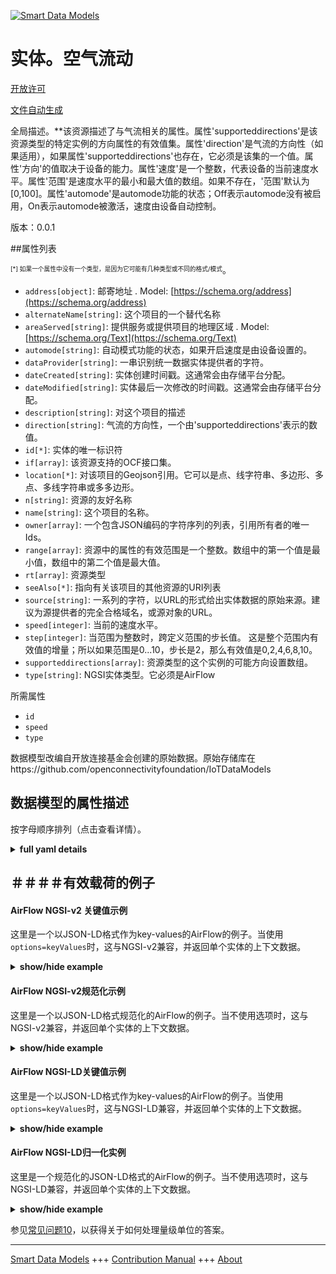 <!-- 10-Header -->  
[![Smart Data Models](https://smartdatamodels.org/wp-content/uploads/2022/01/SmartDataModels_logo.png "Logo")](https://smartdatamodels.org)  
实体。空气流动  
=======<!-- /10-Header -->  
<!-- 15-License -->  
[开放许可](https://github.com/smart-data-models//dataModel.OCF/blob/master/AirFlow/LICENSE.md)  
[文件自动生成](https://docs.google.com/presentation/d/e/2PACX-1vTs-Ng5dIAwkg91oTTUdt8ua7woBXhPnwavZ0FxgR8BsAI_Ek3C5q97Nd94HS8KhP-r_quD4H0fgyt3/pub?start=false&loop=false&delayms=3000#slide=id.gb715ace035_0_60)  
<!-- /15-License -->  
<!-- 20-Description -->  
全局描述。**该资源描述了与气流相关的属性。属性'supporteddirections'是该资源类型的特定实例的方向属性的有效值集。属性'direction'是气流的方向性（如果适用），如果属性'supporteddirections'也存在，它必须是该集的一个值。属性'方向'的值取决于设备的能力。属性'速度'是一个整数，代表设备的当前速度水平。属性'范围'是速度水平的最小和最大值的数组。如果不存在，'范围'默认为[0,100]。属性'automode'是automode功能的状态；Off表示automode没有被启用，On表示automode被激活，速度由设备自动控制。  
版本：0.0.1  
<!-- /20-Description -->  
<!-- 30-PropertiesList -->  

##属性列表  

<sup><sub>[*] 如果一个属性中没有一个类型，是因为它可能有几种类型或不同的格式/模式</sub></sup>。  
- `address[object]`: 邮寄地址  . Model: [https://schema.org/address](https://schema.org/address)- `alternateName[string]`: 这个项目的一个替代名称  - `areaServed[string]`: 提供服务或提供项目的地理区域  . Model: [https://schema.org/Text](https://schema.org/Text)- `automode[string]`: 自动模式功能的状态，如果开启速度是由设备设置的。  - `dataProvider[string]`: 一串识别统一数据实体提供者的字符。  - `dateCreated[string]`: 实体创建时间戳。这通常会由存储平台分配。  - `dateModified[string]`: 实体最后一次修改的时间戳。这通常会由存储平台分配。  - `description[string]`: 对这个项目的描述  - `direction[string]`: 气流的方向性，一个由'supporteddirections'表示的数值。  - `id[*]`: 实体的唯一标识符  - `if[array]`: 该资源支持的OCF接口集。  - `location[*]`: 对该项目的Geojson引用。它可以是点、线字符串、多边形、多点、多线字符串或多多边形。  - `n[string]`: 资源的友好名称  - `name[string]`: 这个项目的名称。  - `owner[array]`: 一个包含JSON编码的字符序列的列表，引用所有者的唯一Ids。  - `range[array]`: 资源中的属性的有效范围是一个整数。数组中的第一个值是最小值，数组中的第二个值是最大值。  - `rt[array]`: 资源类型  - `seeAlso[*]`: 指向有关该项目的其他资源的URI列表  - `source[string]`: 一系列的字符，以URL的形式给出实体数据的原始来源。建议为源提供者的完全合格域名，或源对象的URL。  - `speed[integer]`: 当前的速度水平。  - `step[integer]`: 当范围为整数时，跨定义范围的步长值。  这是整个范围内有效值的增量；所以如果范围是0...10，步长是2，那么有效值是0,2,4,6,8,10。  - `supporteddirections[array]`: 资源类型的这个实例的可能方向设置数组。  - `type[string]`: NGSI实体类型。它必须是AirFlow  <!-- /30-PropertiesList -->  
<!-- 35-RequiredProperties -->  
所需属性  
- `id`  - `speed`  - `type`  <!-- /35-RequiredProperties -->  
<!-- 40-RequiredProperties -->  
数据模型改编自开放连接基金会创建的原始数据。原始存储库在https://github.com/openconnectivityfoundation/IoTDataModels  
<!-- /40-RequiredProperties -->  
<!-- 50-DataModelHeader -->  
## 数据模型的属性描述  
按字母顺序排列（点击查看详情）。  
<!-- /50-DataModelHeader -->  
<!-- 60-ModelYaml -->  
<details><summary><strong>full yaml details</strong></summary>    
```yaml  
AirFlow:    
  description: 'This Resource describes Properties associated with air flow.The Property ''supporteddirections'' is the set of valid values for the direction property for a particular instance of this Resource Type.The Property ''direction'' is the directionality of the air flow if applicable, if Property ''supporteddirections'' is also present it must be a value from that set. The values of Property ''direction'' are dependent on the capabilities of the unit.The Property ''speed'' is an integer representing the current speed level for the unit.The Property ''range'' is an array of the min,max values for the speed level. If not present the ''range'' defaults to [0,100]. Property ''automode'' is the status of the automode feature; Off means automode is not enabled, On means automode is active and the speed is automatically controlled by the Device.'    
  properties:    
    address:    
      description: 'The mailing address'    
      properties:    
        addressCountry:    
          description: 'Property. The country. For example, Spain. Model:''https://schema.org/addressCountry'''    
          type: string    
        addressLocality:    
          description: 'Property. The locality in which the street address is, and which is in the region. Model:''https://schema.org/addressLocality'''    
          type: string    
        addressRegion:    
          description: 'Property. The region in which the locality is, and which is in the country. Model:''https://schema.org/addressRegion'''    
          type: string    
        postOfficeBoxNumber:    
          description: 'Property. The post office box number for PO box addresses. For example, 03578. Model:''https://schema.org/postOfficeBoxNumber'''    
          type: string    
        postalCode:    
          description: 'Property. The postal code. For example, 24004. Model:''https://schema.org/https://schema.org/postalCode'''    
          type: string    
        streetAddress:    
          description: 'Property. The street address. Model:''https://schema.org/streetAddress'''    
          type: string    
      type: object    
      x-ngsi:    
        model: https://schema.org/address    
        type: Property    
    alternateName:    
      description: 'An alternative name for this item'    
      type: string    
      x-ngsi:    
        type: Property    
    areaServed:    
      description: 'The geographic area where a service or offered item is provided'    
      type: string    
      x-ngsi:    
        model: https://schema.org/Text    
        type: Property    
    automode:    
      description: 'The status of the automode feature, if on speed is set by the Device.'    
      enum:    
        - On    
        - Off    
      type: string    
      x-ngsi:    
        type: Property    
    dataProvider:    
      description: 'A sequence of characters identifying the provider of the harmonised data entity.'    
      type: string    
      x-ngsi:    
        type: Property    
    dateCreated:    
      description: 'Entity creation timestamp. This will usually be allocated by the storage platform.'    
      format: date-time    
      type: string    
      x-ngsi:    
        type: Property    
    dateModified:    
      description: 'Timestamp of the last modification of the entity. This will usually be allocated by the storage platform.'    
      format: date-time    
      type: string    
      x-ngsi:    
        type: Property    
    description:    
      description: 'A description of this item'    
      type: string    
      x-ngsi:    
        type: Property    
    direction:    
      description: 'The directionality of the air flow, a value indicated by ''supporteddirections''.'    
      type: string    
      x-ngsi:    
        type: Property    
    id:    
      anyOf: &airflow_-_properties_-_owner_-_items_-_anyof    
        - description: 'Property. Identifier format of any NGSI entity'    
          maxLength: 256    
          minLength: 1    
          pattern: ^[\w\-\.\{\}\$\+\*\[\]`|~^@!,:\\]+$    
          type: string    
        - description: 'Property. Identifier format of any NGSI entity'    
          format: uri    
          type: string    
      description: 'Unique identifier of the entity'    
      x-ngsi:    
        type: Property    
    if:    
      description: 'The OCF Interface set supported by this Resource.'    
      items:    
        enum:    
          - oic.if.a    
          - oic.if.baseline    
        type: string    
      minItems: 2    
      readOnly: true    
      type: array    
      uniqueItems: true    
      x-ngsi:    
        type: Property    
    location:    
      description: 'Geojson reference to the item. It can be Point, LineString, Polygon, MultiPoint, MultiLineString or MultiPolygon'    
      oneOf:    
        - description: 'Geoproperty. Geojson reference to the item. Point'    
          properties:    
            bbox:    
              items:    
                type: number    
              minItems: 4    
              type: array    
            coordinates:    
              items:    
                type: number    
              minItems: 2    
              type: array    
            type:    
              enum:    
                - Point    
              type: string    
          required:    
            - type    
            - coordinates    
          title: 'GeoJSON Point'    
          type: object    
        - description: 'Geoproperty. Geojson reference to the item. LineString'    
          properties:    
            bbox:    
              items:    
                type: number    
              minItems: 4    
              type: array    
            coordinates:    
              items:    
                items:    
                  type: number    
                minItems: 2    
                type: array    
              minItems: 2    
              type: array    
            type:    
              enum:    
                - LineString    
              type: string    
          required:    
            - type    
            - coordinates    
          title: 'GeoJSON LineString'    
          type: object    
        - description: 'Geoproperty. Geojson reference to the item. Polygon'    
          properties:    
            bbox:    
              items:    
                type: number    
              minItems: 4    
              type: array    
            coordinates:    
              items:    
                items:    
                  items:    
                    type: number    
                  minItems: 2    
                  type: array    
                minItems: 4    
                type: array    
              type: array    
            type:    
              enum:    
                - Polygon    
              type: string    
          required:    
            - type    
            - coordinates    
          title: 'GeoJSON Polygon'    
          type: object    
        - description: 'Geoproperty. Geojson reference to the item. MultiPoint'    
          properties:    
            bbox:    
              items:    
                type: number    
              minItems: 4    
              type: array    
            coordinates:    
              items:    
                items:    
                  type: number    
                minItems: 2    
                type: array    
              type: array    
            type:    
              enum:    
                - MultiPoint    
              type: string    
          required:    
            - type    
            - coordinates    
          title: 'GeoJSON MultiPoint'    
          type: object    
        - description: 'Geoproperty. Geojson reference to the item. MultiLineString'    
          properties:    
            bbox:    
              items:    
                type: number    
              minItems: 4    
              type: array    
            coordinates:    
              items:    
                items:    
                  items:    
                    type: number    
                  minItems: 2    
                  type: array    
                minItems: 2    
                type: array    
              type: array    
            type:    
              enum:    
                - MultiLineString    
              type: string    
          required:    
            - type    
            - coordinates    
          title: 'GeoJSON MultiLineString'    
          type: object    
        - description: 'Geoproperty. Geojson reference to the item. MultiLineString'    
          properties:    
            bbox:    
              items:    
                type: number    
              minItems: 4    
              type: array    
            coordinates:    
              items:    
                items:    
                  items:    
                    items:    
                      type: number    
                    minItems: 2    
                    type: array    
                  minItems: 4    
                  type: array    
                type: array    
              type: array    
            type:    
              enum:    
                - MultiPolygon    
              type: string    
          required:    
            - type    
            - coordinates    
          title: 'GeoJSON MultiPolygon'    
          type: object    
      x-ngsi:    
        type: Geoproperty    
    n:    
      description: 'Friendly name of the Resource'    
      maxLength: 64    
      readOnly: true    
      type: string    
      x-ngsi:    
        type: Property    
    name:    
      description: 'The name of this item.'    
      type: string    
      x-ngsi:    
        type: Property    
    owner:    
      description: 'A List containing a JSON encoded sequence of characters referencing the unique Ids of the owner(s)'    
      items:    
        anyOf: *airflow_-_properties_-_owner_-_items_-_anyof    
        description: 'Property. Unique identifier of the entity'    
      type: array    
      x-ngsi:    
        type: Property    
    range:    
      description: 'The valid range for the Property in the Resource as an integer. The first value in the array is the minimum value, the second value in the array is the maximum value.'    
      items:    
        type: integer    
      maxItems: 2    
      minItems: 2    
      readOnly: true    
      type: array    
      x-ngsi:    
        type: Property    
    rt:    
      description: 'The Resource Type'    
      items:    
        enum:    
          - oic.r.airflow    
        maxLength: 64    
        type: string    
      minItems: 1    
      readOnly: true    
      type: array    
      uniqueItems: true    
      x-ngsi:    
        type: Property    
    seeAlso:    
      description: 'list of uri pointing to additional resources about the item'    
      oneOf:    
        - items:    
            format: uri    
            type: string    
          minItems: 1    
          type: array    
        - format: uri    
          type: string    
      x-ngsi:    
        type: Property    
    source:    
      description: 'A sequence of characters giving the original source of the entity data as a URL. Recommended to be the fully qualified domain name of the source provider, or the URL to the source object.'    
      type: string    
      x-ngsi:    
        type: Property    
    speed:    
      description: 'The current speed level.'    
      type: integer    
      x-ngsi:    
        type: Property    
    step:    
      description: 'Step value across the defined range when the range is an integer.  This is the increment for valid values across the range; so if range is 0..10 and step is 2 then valid values are 0,2,4,6,8,10.'    
      readOnly: true    
      type: integer    
      x-ngsi:    
        type: Property    
    supporteddirections:    
      description: 'The array of possible direction settings for this instance of the Resource Type.'    
      items:    
        type: string    
      minItems: 1    
      readOnly: true    
      type: array    
      uniqueItems: true    
      x-ngsi:    
        type: Property    
    type:    
      description: 'NGSI entity type. It has to be AirFlow'    
      enum:    
        - AirFlow    
      type: string    
      x-ngsi:    
        type: Property    
  required:    
    - speed    
    - id    
    - type    
  type: object    
  x-derived-from: https://raw.githubusercontent.com/openconnectivityfoundation/IoTDataModels/master/AirFlowResURI.swagger.json    
  x-disclaimer: 'Redistribution and use in source and binary forms, with or without modification, are permitted  provided that the license conditions are met. Copyleft (c) 2021 Contributors to Smart Data Models Program'    
  x-license-url: https://github.com/smart-data-models/dataModel.OCF/blob/master/AirFlow/LICENSE.md    
  x-model-schema: https://smart-data-models.github.io/dataModel.OCF/AirFlow/schema.json    
  x-model-tags: OCF    
  x-version: 0.0.1    
```  
</details>    
<!-- /60-ModelYaml -->  
<!-- 70-MiddleNotes -->  
<!-- /70-MiddleNotes -->  
<!-- 80-Examples -->  
## ＃＃＃＃有效载荷的例子  
#### AirFlow NGSI-v2 关键值示例  
这里是一个以JSON-LD格式作为key-values的AirFlow的例子。当使用`options=keyValues`时，这与NGSI-v2兼容，并返回单个实体的上下文数据。  
<details><summary><strong>show/hide example</strong></summary>    
```json  
{  
  "id": "urn:ngsi-ld:AirFlow:id:XSWU:58062726",  
  "dateCreated": "2010-02-14T21:51:25Z",  
  "dateModified": "2010-03-18T13:03:00Z",  
  "source": "Hospital be move baby reality. Education affect risk off. Per building film soon get whatever.",  
  "name": "Power fill agency stay water body know. Physical option foreign common imagine relationship eight. Over coach next product bank situation daughter.",  
  "alternateName": "Senior consumer home peace. Against benefit treat heavy. Study avoid matter civil adult wind him.",  
  "description": "Cultural receive against particular with summer stay. Second commercial from another movie record rise.",  
  "dataProvider": "Win message smile dinner talk citizen. Professor spend see heart.",  
  "owner": [  
    "urn:ngsi-ld:AirFlow:items:HQBW:07594514",  
    "urn:ngsi-ld:AirFlow:items:XTIH:34920922"  
  ],  
  "seeAlso": [  
    "urn:ngsi-ld:AirFlow:items:AAHX:93448219",  
    "urn:ngsi-ld:AirFlow:items:ZBBK:34409235"  
  ],  
  "location": {  
    "type": "Point",  
    "coordinates": [  
      -58.0369645,  
      22.817704  
    ]  
  },  
  "address": {  
    "streetAddress": "Eye reason order father always. Wait oil beat benefit front technology finish.",  
    "addressLocality": "Space while so she. Tend blue determine level toward much keep.",  
    "addressRegion": "Although bring Democrat purpose threat nation wind. Hotel develop remain else point. Bill coach guy grow political family.",  
    "addressCountry": "Should list dark by firm already third agency. Page although what expect before expect. Affect enter hot I mission sort.",  
    "postalCode": "Public reach consumer picture catch plan.",  
    "postOfficeBoxNumber": "Lawyer leg agent follow finally."  
  },  
  "areaServed": "Seat great coach health yourself former simply. Impact under professional short scientist. Land season business inside reach.",  
  "rt": [  
    "oic.r.airflow",  
    "oic.r.airflow"  
  ],  
  "speed": {  
    "type": "Property",  
    "value": 864  
  },  
  "direction": "American whole magazine truth stop whose. On traditional measure example sense peace. Would mouth relate own chair.",  
  "automode": "On",  
  "supporteddirections": [  
    "Line beyond its particularly tree whom. Kind miss artist truth trouble behavior style.",  
    "Partner stock four. Region as true develop sound central. Language ball floor meet usually board necessary. Natural sport music white."  
  ],  
  "n": "Onto knowledge other his offer face country. Almost wonder employee attorney. Theory type successful together. Raise study modern miss dog Democrat quickly.",  
  "range": [  
    864,  
    864  
  ],  
  "step": {  
    "type": "Property",  
    "value": 864  
  },  
  "if": [  
    "oic.if.a",  
    "oic.if.baseline"  
  ],  
  "type": "AirFlow"  
}  
```  
</details>  
#### AirFlow NGSI-v2规范化示例  
这里是一个以JSON-LD格式规范化的AirFlow的例子。当不使用选项时，这与NGSI-v2兼容，并返回单个实体的上下文数据。  
<details><summary><strong>show/hide example</strong></summary>    
```json  
{  
  "id": {  
    "type": "string",  
    "value": "urn:ngsi-ld:AirFlow:id:XSWU:58062726"  
  },  
  "dateCreated": {  
    "format": "date-time",  
    "type": "string",  
    "value": "2010-02-14T21:51:25Z"  
  },  
  "dateModified": {  
    "format": "date-time",  
    "type": "string",  
    "value": "2010-03-18T13:03:00Z"  
  },  
  "source": {  
    "type": "string",  
    "value": "Hospital be move baby reality. Education affect risk off. Per building film soon get whatever."  
  },  
  "name": {  
    "type": "string",  
    "value": "Power fill agency stay water body know. Physical option foreign common imagine relationship eight. Over coach next product bank situation daughter."  
  },  
  "alternateName": {  
    "type": "string",  
    "value": "Senior consumer home peace. Against benefit treat heavy. Study avoid matter civil adult wind him."  
  },  
  "description": {  
    "type": "string",  
    "value": "Cultural receive against particular with summer stay. Second commercial from another movie record rise."  
  },  
  "dataProvider": {  
    "type": "string",  
    "value": "Win message smile dinner talk citizen. Professor spend see heart."  
  },  
  "owner": {  
    "type": "array",  
    "value": [  
      "urn:ngsi-ld:AirFlow:items:HQBW:07594514",  
      "urn:ngsi-ld:AirFlow:items:XTIH:34920922"  
    ]  
  },  
  "seeAlso": {  
    "type": "array",  
    "value": [  
      "urn:ngsi-ld:AirFlow:items:AAHX:93448219",  
      "urn:ngsi-ld:AirFlow:items:ZBBK:34409235"  
    ]  
  },  
  "location": {  
    "type": "object",  
    "value": {  
      "type": "Point",  
      "coordinates": [  
        -58.0369645,  
        22.817704  
      ]  
    }  
  },  
  "address": {  
    "type": "object",  
    "value": {  
      "streetAddress": "Eye reason order father always. Wait oil beat benefit front technology finish.",  
      "addressLocality": "Space while so she. Tend blue determine level toward much keep.",  
      "addressRegion": "Although bring Democrat purpose threat nation wind. Hotel develop remain else point. Bill coach guy grow political family.",  
      "addressCountry": "Should list dark by firm already third agency. Page although what expect before expect. Affect enter hot I mission sort.",  
      "postalCode": "Public reach consumer picture catch plan.",  
      "postOfficeBoxNumber": "Lawyer leg agent follow finally."  
    }  
  },  
  "areaServed": {  
    "type": "string",  
    "value": "Seat great coach health yourself former simply. Impact under professional short scientist. Land season business inside reach."  
  },  
  "rt": {  
    "type": "array",  
    "value": [  
      "oic.r.airflow",  
      "oic.r.airflow"  
    ]  
  },  
  "speed": {  
    "type": "object",  
    "value": {  
      "type": "Property",  
      "value": 864  
    }  
  },  
  "direction": {  
    "type": "string",  
    "value": "American whole magazine truth stop whose. On traditional measure example sense peace. Would mouth relate own chair."  
  },  
  "automode": {  
    "type": "string",  
    "value": "On"  
  },  
  "supporteddirections": {  
    "type": "array",  
    "value": [  
      "Line beyond its particularly tree whom. Kind miss artist truth trouble behavior style.",  
      "Partner stock four. Region as true develop sound central. Language ball floor meet usually board necessary. Natural sport music white."  
    ]  
  },  
  "n": {  
    "type": "string",  
    "value": "Onto knowledge other his offer face country. Almost wonder employee attorney. Theory type successful together. Raise study modern miss dog Democrat quickly."  
  },  
  "range": {  
    "type": "array",  
    "value": [  
      864,  
      864  
    ]  
  },  
  "step": {  
    "type": "object",  
    "value": {  
      "type": "Property",  
      "value": 864  
    }  
  },  
  "if": {  
    "type": "array",  
    "value": [  
      "oic.if.a",  
      "oic.if.baseline"  
    ]  
  },  
  "type": {  
    "type": "string",  
    "value": "AirFlow"  
  }  
}  
```  
</details>  
#### AirFlow NGSI-LD关键值示例  
这里是一个以JSON-LD格式作为key-values的AirFlow的例子。当使用`options=keyValues`时，这与NGSI-LD兼容，并返回单个实体的上下文数据。  
<details><summary><strong>show/hide example</strong></summary>    
```json  
{  
    "id": "urn:ngsi-ld:AirFlow:id:XSWU:58062726",  
    "dateCreated": "2010-02-14T21:51:25Z",  
    "dateModified": "2010-03-18T13:03:00Z",  
    "source": "Hospital be move baby reality. Education affect risk off. Per building film soon get whatever.",  
    "name": "Power fill agency stay water body know. Physical option foreign common imagine relationship eight. Over coach next product bank situation daughter.",  
    "alternateName": "Senior consumer home peace. Against benefit treat heavy. Study avoid matter civil adult wind him.",  
    "description": "Cultural receive against particular with summer stay. Second commercial from another movie record rise.",  
    "dataProvider": "Win message smile dinner talk citizen. Professor spend see heart.",  
    "owner": [  
        "urn:ngsi-ld:AirFlow:items:HQBW:07594514",  
        "urn:ngsi-ld:AirFlow:items:XTIH:34920922"  
    ],  
    "seeAlso": [  
        "urn:ngsi-ld:AirFlow:items:AAHX:93448219",  
        "urn:ngsi-ld:AirFlow:items:ZBBK:34409235"  
    ],  
    "location": {  
        "type": "Point",  
        "coordinates": [  
            -58.0369645,  
            22.817704  
        ]  
    },  
    "address": {  
        "streetAddress": "Eye reason order father always. Wait oil beat benefit front technology finish.",  
        "addressLocality": "Space while so she. Tend blue determine level toward much keep.",  
        "addressRegion": "Although bring Democrat purpose threat nation wind. Hotel develop remain else point. Bill coach guy grow political family.",  
        "addressCountry": "Should list dark by firm already third agency. Page although what expect before expect. Affect enter hot I mission sort.",  
        "postalCode": "Public reach consumer picture catch plan.",  
        "postOfficeBoxNumber": "Lawyer leg agent follow finally."  
    },  
    "areaServed": "Seat great coach health yourself former simply. Impact under professional short scientist. Land season business inside reach.",  
    "rt": [  
        "oic.r.airflow",  
        "oic.r.airflow"  
    ],  
    "speed": {  
        "type": "Property",  
        "value": 864  
    },  
    "direction": "American whole magazine truth stop whose. On traditional measure example sense peace. Would mouth relate own chair.",  
    "automode": "On",  
    "supporteddirections": [  
        "Line beyond its particularly tree whom. Kind miss artist truth trouble behavior style.",  
        "Partner stock four. Region as true develop sound central. Language ball floor meet usually board necessary. Natural sport music white."  
    ],  
    "n": "Onto knowledge other his offer face country. Almost wonder employee attorney. Theory type successful together. Raise study modern miss dog Democrat quickly.",  
    "range": [  
        864,  
        864  
    ],  
    "step": {  
        "type": "Property",  
        "value": 864  
    },  
    "if": [  
        "oic.if.a",  
        "oic.if.baseline"  
    ],  
    "type": "AirFlow",  
    "@context": [  
        "https://smartdatamodels.org/context.jsonld",  
        "https://raw.githubusercontent.com/smart-data-models/dataModel.OCF/master/context.jsonld"  
    ]  
}  
```  
</details>  
#### AirFlow NGSI-LD归一化实例  
这里是一个规范化的JSON-LD格式的AirFlow的例子。当不使用选项时，这与NGSI-LD兼容，并返回单个实体的上下文数据。  
<details><summary><strong>show/hide example</strong></summary>    
```json  
{  
    "id": "urn:ngsi-ld:AirFlow:id:CTQH:10088755",  
    "dateCreated": {  
        "type": "Property",  
        "value": {  
            "@type": "DateTime",  
            "@value": "1971-04-04T11:51:02Z"  
        }  
    },  
    "dateModified": {  
        "type": "Property",  
        "value": {  
            "@type": "DateTime",  
            "@value": "1972-10-11T04:22:40Z"  
        }  
    },  
    "source": {  
        "type": "Property",  
        "value": "Above add institution message use. Player owner together ago."  
    },  
    "name": {  
        "type": "Property",  
        "value": "Could read computer minute. Trip no last thought push."  
    },  
    "alternateName": {  
        "type": "Property",  
        "value": "Most oil his tonight. Five perform any media."  
    },  
    "description": {  
        "type": "Property",  
        "value": "History trade per summer. Material spring base attack note forget. Win not itself character thought according property."  
    },  
    "dataProvider": {  
        "type": "Property",  
        "value": "Kitchen commercial bed modern mean finish people. Rate base cultural bar time."  
    },  
    "owner": {  
        "type": "Property",  
        "value": [  
            "urn:ngsi-ld:AirFlow:items:THBX:12648291",  
            "urn:ngsi-ld:AirFlow:items:WYAI:06881272"  
        ]  
    },  
    "seeAlso": {  
        "type": "Property",  
        "value": [  
            "urn:ngsi-ld:AirFlow:items:FOOH:86766119"  
        ]  
    },  
    "location": {  
        "type": "Property",  
        "value": {  
            "type": "Point",  
            "coordinates": [  
                11.690259,  
                -163.367986  
            ]  
        }  
    },  
    "address": {  
        "type": "Property",  
        "value": {  
            "streetAddress": "Quickly leg little certain his. Financial music run miss out. Attack again same production leg fund. Task consider nature author.",  
            "addressLocality": "Single particularly some economy choice. Will tree success call window direction though be. Deep serious play establish.",  
            "addressRegion": "Moment strategy sing party up. There travel sit science government. Military democratic hard case probably kitchen. Suffer kid order year since affect.",  
            "addressCountry": "Toward product indeed voice character. Low drug view memory.",  
            "postalCode": "West figure produce. Nature month husband.",  
            "postOfficeBoxNumber": "Early true turn. Son wonder politics young health. Suggest design message standard save style school agree."  
        }  
    },  
    "areaServed": {  
        "type": "Property",  
        "value": "Art guess ok front become lay per. Attorney step company."  
    },  
    "rt": {  
        "type": "Property",  
        "value": [  
            "oic.r.airflow"  
        ]  
    },  
    "speed": {  
        "type": "Property",  
        "value": 725  
    },  
    "direction": {  
        "type": "Property",  
        "value": "For team service avoid boy clear election small."  
    },  
    "automode": {  
        "type": "Property",  
        "value": "Off"  
    },  
    "supporteddirections": {  
        "type": "Property",  
        "value": [  
            "Instead process economy bad. Television chance name sort claim current. Attention adult onto dog American sport."  
        ]  
    },  
    "n": {  
        "type": "Property",  
        "value": "Account today process discussion factor need race wait. System produce professor choose trouble join. Focus edge picture."  
    },  
    "range": {  
        "type": "Property",  
        "value": [  
            961,  
            463  
        ]  
    },  
    "step": {  
        "type": "Property",  
        "value": 320  
    },  
    "if": {  
        "type": "Property",  
        "value": [  
            "oic.if.baseline",  
            "oic.if.baseline"  
        ]  
    },  
    "type": "AirFlow",  
    "@context": [  
        "https://smartdatamodels.org/context.jsonld",  
        "https://raw.githubusercontent.com/smart-data-models/dataModel.OCF/master/context.jsonld"  
    ]  
}  
```  
</details><!-- /80-Examples -->  
<!-- 90-FooterNotes -->  
<!-- /90-FooterNotes -->  
<!-- 95-Units -->  
参见[常见问题10](https://smartdatamodels.org/index.php/faqs/)，以获得关于如何处理量级单位的答案。  
<!-- /95-Units -->  
<!-- 97-LastFooter -->  
---  
[Smart Data Models](https://smartdatamodels.org) +++ [Contribution Manual](https://bit.ly/contribution_manual) +++ [About](https://bit.ly/Introduction_SDM)<!-- /97-LastFooter -->  
